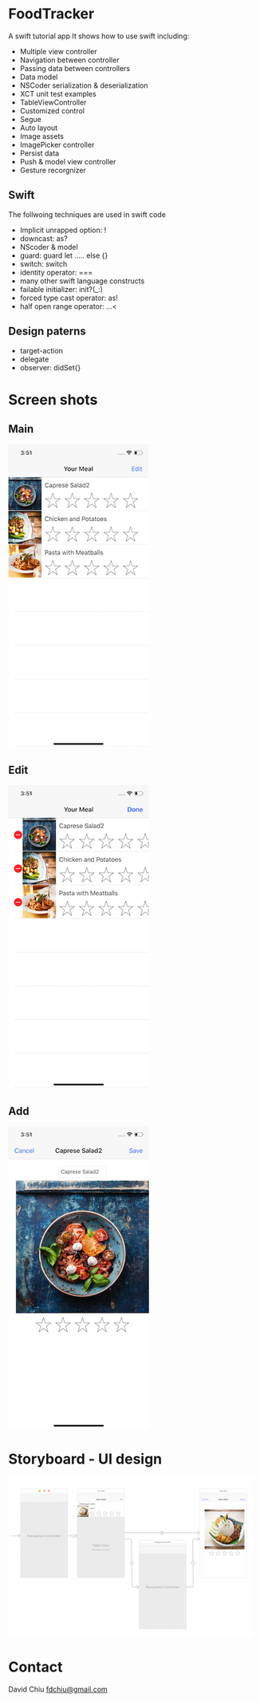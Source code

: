 # FoodTracker
A swift tutorial app
It shows how to use swift including:
- Multiple view controller
- Navigation between controller
- Passing data between controllers
- Data model
- NSCoder serialization & deserialization
- XCT unit test examples
- TableViewController
- Customized control
- Segue
- Auto layout
- Image assets
- ImagePicker controller
- Persist data
- Push & model view controller
- Gesture recorgnizer

## Swift
The follwoing techniques are used in swift code
- Implicit unrapped option: !
- downcast: as?
- NScoder & model
- guard: guard let ..... else {}
- switch: switch
- identity operator: ===
- many other swift language constructs
- failable initializer: init?(_:)
- forced type cast operator: as!
- half open range operator: ...<

## Design paterns
- target-action
- delegate
- observer: didSet{}


# Screen shots
## Main
![Imgur Image](https://github.com/fdchiu/FoodTracker/blob/master/FoodTracker_main.png)

## Edit
![Imgur Image](https://github.com/fdchiu/FoodTracker/blob/master/FoodTracker_edit.png)

## Add
![Imgur Image](https://github.com/fdchiu/FoodTracker/blob/master/FoodTracker_add.png)

# Storyboard - UI design
![Imgur Image](https://github.com/fdchiu/FoodTracker/blob/master/FoodTrackerStoryBoard.png)

# Contact
David Chiu
fdchiu@gmail.com
